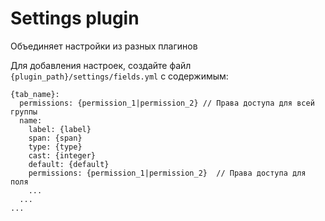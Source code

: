 # Settings plugin
Объединяет настройки из разных плагинов

Для добавления настроек, создайте файл `{plugin_path}/settings/fields.yml` с содержимым:

    {tab_name}:
      permissions: {permission_1|permission_2} // Права доступа для всей группы
      name:
        label: {label}
        span: {span}
        type: {type}
        cast: {integer}
        default: {default}
        permissions: {permission_1|permission_2}  // Права доступа для поля
        ...
      ...
    ...